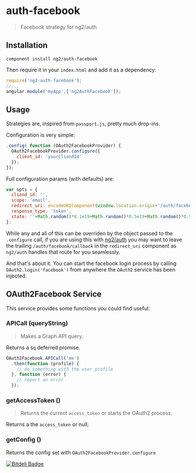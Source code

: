 # auth-facebook
> Facebook strategy for ng2/auth

## Installation

`component install ng2/auth-facebook`

Then require it in your `index.html` and add it as a dependency:

```js
require('ng2-auth-facebook');
//...
angular.module('myApp',['ng2AuthFacebook']);
```

## Usage

Strategies are, inspired from `passport.js`, pretty much drop-ins.

Configuration is very simple:

```js
.config( function (OAuth2FacebookProvider) {
  OAuth2FacebookProvider.configure({
    client_id: 'yourCliendId'
  });
});
```

Full configuration params (with defaults) are:

```js
var opts = {
  cliend_id: '',
  scope: 'email',
  redirect_uri: encodeURIComponent(window.location.origin+'/auth/facebook/callback'),
  response_type: 'token',
  state: ''+Math.random()*0.1e19+Math.random()*0.5e19+Math.random()*0.9e19
};
```

While any and all of this can be overriden by the object passed to the `.configure` call, if you are using this with [ng2/auth](https://github.com/ng2/auth) you may want to leave the trailing `/auth/facebook/callback` in the `redirect_uri` component as `ng2/auth` handles that route for you seamlessly.

And that's about it. You can start the facebook login process by calling `OAuth2.login('facebook')` from anywhere the `OAuth2` service has been injected.

## OAuth2Facebook Service

This service provides some functions you could find useful:

### APICall (queryString)
> Makes a Graph API query.

Returns a `$q` deferred promise.

```js
OAuth2Facebook.APICall('me')
  .then(function (profile) {
    // do something with the user profile
  }, function (error) {
    // report an error
  });
```

### getAccessToken ()
> Returns the current `access_token` or starts the OAuth2 process.

Returns a the `access_token` or null;

### getConfig ()
Returns the config set with `OAuth2FacebookProvider.configure`

[![Bitdeli Badge](https://d2weczhvl823v0.cloudfront.net/ng2/auth-facebook/trend.png)](https://bitdeli.com/free "Bitdeli Badge")

